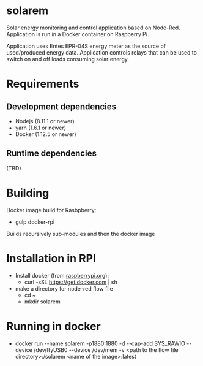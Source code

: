 # solarem
Solar energy monitoring and control application based on Node-Red.
Application is run in a Docker container on Raspberry Pi.

Application uses Entes EPR-04S energy meter as the source of used/produced energy data.
Application controls relays that can be used to switch on and off loads consuming solar energy.

# Requirements

## Development dependencies
 * Nodejs (8.11.1 or newer)
 * yarn (1.6.1 or newer)
 * Docker (1.12.5 or newer)

## Runtime dependencies

(TBD)

# Building
Docker image build for Rasbpberry:
 * gulp docker-rpi

Builds recursively sub-modules and then the docker image

# Installation in RPI
 * Install docker (from [raspberrypi.org](https://www.raspberrypi.org/blog/docker-comes-to-raspberry-pi/)):
   * curl -sSL https://get.docker.com | sh
 * make a directory for node-red flow file
   * cd ~
   * mkdir solarem

# Running in docker
 * docker run --name solarem -p1880:1880 -d --cap-add SYS_RAWIO --device /dev/ttyUSB0 --device /dev/mem -v &lt;path to the flow file directory&gt;:/solarem &lt;name of the image&gt;:latest
